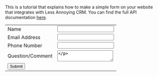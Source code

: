 
<p>
            This is a tutorial that explains how to make a simple form on your website that
            integrates with Less Annoying CRM. You can find the full API documentation
    <a href="https://www.lessannoyingcrm.com/help/topic/API">here</a>.
</p>
<form action="process.php" method="post">
    <table>
    <tbody>
    <tr>
        <td>
            Name
        </td>
        <td>
            <input type="text" name="ContactName">
        </td>
    </tr>
    <tr>
        <td>
            Email Address
        </td>
        <td>
            <input type="text" name="Email">
        </td>
    </tr>
    <tr>
        <td>
            Phone Number
        </td>
        <td>
            <input type="text" name="Phone">
        </td>
    </tr>
    <tr>
        <td>
            Question/Comment
        </td>
        <td>
            <textarea name="Comment"></p></textarea>
        </td>
    </tr>
    <tr>
    <td>
    <input type="submit" value="Submit">
    </td>
    </tr>
    </tbody>
    </table>
</form>
